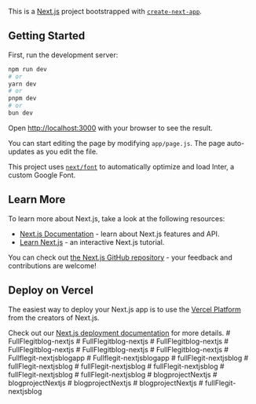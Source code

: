 This is a [Next.js](https://nextjs.org/) project bootstrapped with [`create-next-app`](https://github.com/vercel/next.js/tree/canary/packages/create-next-app).

## Getting Started

First, run the development server:

```bash
npm run dev
# or
yarn dev
# or
pnpm dev
# or
bun dev
```

Open [http://localhost:3000](http://localhost:3000) with your browser to see the result.

You can start editing the page by modifying `app/page.js`. The page auto-updates as you edit the file.

This project uses [`next/font`](https://nextjs.org/docs/basic-features/font-optimization) to automatically optimize and load Inter, a custom Google Font.

## Learn More

To learn more about Next.js, take a look at the following resources:

- [Next.js Documentation](https://nextjs.org/docs) - learn about Next.js features and API.
- [Learn Next.js](https://nextjs.org/learn) - an interactive Next.js tutorial.

You can check out [the Next.js GitHub repository](https://github.com/vercel/next.js/) - your feedback and contributions are welcome!

## Deploy on Vercel

The easiest way to deploy your Next.js app is to use the [Vercel Platform](https://vercel.com/new?utm_medium=default-template&filter=next.js&utm_source=create-next-app&utm_campaign=create-next-app-readme) from the creators of Next.js.

Check out our [Next.js deployment documentation](https://nextjs.org/docs/deployment) for more details.
#   F u l l F l e g i t b l o g - n e x t j s  
 #   F u l l F l e g i t b l o g - n e x t j s  
 #   F u l l F l e g i t b l o g - n e x t j s  
 #   F u l l F l e g i t b l o g - n e x t j s  
 #   F u l l F l e g i t b l o g - n e x t j s  
 #   F u l l F l e g i t b l o g - n e x t j s  
 #   F u l l f l e g i t - n e x t j s b l o g a p p  
 #   F u l l f l e g i t - n e x t j s b l o g a p p  
 #   f u l l F l e g i t - n e x t j s b l o g  
 #   f u l l F l e g i t - n e x t j s b l o g  
                                                   #   f u l l F l e g i t - n e x t j s b l o g  
 #   f u l l F l e g i t - n e x t j s b l o g  
 #   f u l l F l e g i t - n e x t j s b l o g  
 #   f u l l F l e g i t - n e x t j s b l o g  
 #   b l o g p r o j e c t N e x t j s  
 #   b l o g p r o j e c t N e x t j s  
 #   b l o g p r o j e c t N e x t j s  
 #   b l o g p r o j e c t N e x t j s  
 #   f u l l F l e g i t - n e x t j s b l o g  
 